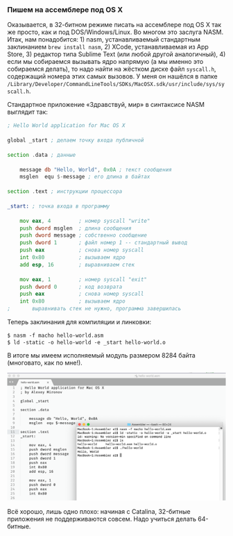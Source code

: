 ### Пишем на ассемблере под OS X

Оказывается, в 32-битном режиме писать на ассемблере под OS X так же просто, как и под DOS/Windows/Linux. Во многом это заслуга NASM. Итак, нам понадобится: 1) nasm, устанавливаемый стандартным заклинанием `brew install nasm`, 2) XCode, устанавливаемая из App Store, 3) редактор типа Sublime Text (или любой другой аналогичный), 4) если мы собираемся вызывать ядро напрямую (а мы именно это собираемся делать), то надо найти на жёстком диске файл `syscall.h`, содержащий номера этих самых вызовов. У меня он нашёлся в папке `/Library/Developer/CommandLineTools/SDKs/MacOSX.sdk/usr/include/sys/syscall.h`.

Стандартное приложение «Здравствуй, мир» в синтаксисе NASM выглядит так:

```asm
; Hello World application for Mac OS X
 
global _start ; делаем точку входа публичной
 
section .data ; данные
 
    message db "Hello, World", 0x0A ; текст сообщения
    msglen  equ $-message ; его длина в байтах
 
section .text ; инструкции процессора
 
_start: ; точка входа в программу
 
    mov eax, 4         ; номер syscall "write"
    push dword msglen  ; длина сообщения
    push dword message ; собственно сообщение
    push dword 1       ; файл номер 1 -- стандартный вывод
    push eax           ; снова номер syscall
    int 0x80           ; вызываем ядро
    add esp, 16        ; выравниваем стек
 
    mov eax, 1         ; номер syscall "exit"
    push dword 0       ; код возврата
    push eax           ; снова номер syscall
    int 0x80           ; вызываем ядро
;       выравнивать стек не нужно, программа завершилась
```

Теперь заклинания для компиляции и линковки:

```
$ nasm -f macho hello-world.asm
$ ld -static -o hello-world -e _start hello-world.o
```

В итоге мы имеем исполняемый модуль размером 8284 байта (многовато, как по мне!).

![osx-asm](img/osx-asm.png)

Всё хорошо, лишь одно плохо: начиная с Catalina, 32-битные приложения не поддерживаются совсем. Надо учиться делать 64-битные.
